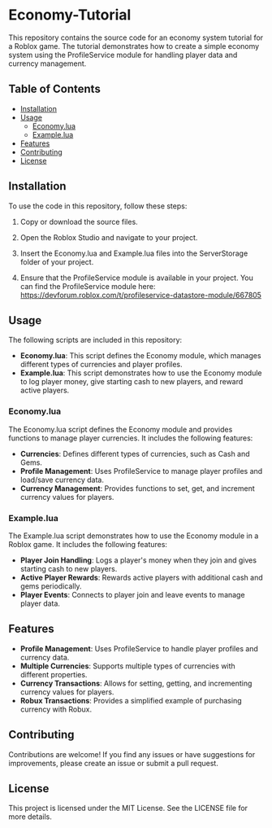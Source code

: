 # Economy-Tutorial

This repository contains the source code for an economy system tutorial for a Roblox game. The tutorial demonstrates how to create a simple economy system using the ProfileService module for handling player data and currency management.

## Table of Contents
- [Installation](#installation)
- [Usage](#usage)
  - [Economy.lua](#economylua)
  - [Example.lua](#examplelua)
- [Features](#features)
- [Contributing](#contributing)
- [License](#license)

## Installation

To use the code in this repository, follow these steps:

1. Copy or download the source files.

2. Open the Roblox Studio and navigate to your project.

3. Insert the Economy.lua and Example.lua files into the ServerStorage folder of your project.

4. Ensure that the ProfileService module is available in your project. You can find the ProfileService module here: https://devforum.roblox.com/t/profileservice-datastore-module/667805

## Usage

The following scripts are included in this repository:

- **Economy.lua**: This script defines the Economy module, which manages different types of currencies and player profiles.
- **Example.lua**: This script demonstrates how to use the Economy module to log player money, give starting cash to new players, and reward active players.

### Economy.lua

The Economy.lua script defines the Economy module and provides functions to manage player currencies. It includes the following features:

- **Currencies**: Defines different types of currencies, such as Cash and Gems.
- **Profile Management**: Uses ProfileService to manage player profiles and load/save currency data.
- **Currency Management**: Provides functions to set, get, and increment currency values for players.

### Example.lua

The Example.lua script demonstrates how to use the Economy module in a Roblox game. It includes the following features:

- **Player Join Handling**: Logs a player's money when they join and gives starting cash to new players.
- **Active Player Rewards**: Rewards active players with additional cash and gems periodically.
- **Player Events**: Connects to player join and leave events to manage player data.

## Features

- **Profile Management**: Uses ProfileService to handle player profiles and currency data.
- **Multiple Currencies**: Supports multiple types of currencies with different properties.
- **Currency Transactions**: Allows for setting, getting, and incrementing currency values for players.
- **Robux Transactions**: Provides a simplified example of purchasing currency with Robux.

## Contributing

Contributions are welcome! If you find any issues or have suggestions for improvements, please create an issue or submit a pull request.

## License

This project is licensed under the MIT License. See the LICENSE file for more details.
